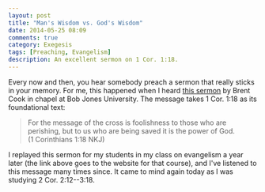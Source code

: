 ```yaml
---
layout: post
title: "Man's Wisdom vs. God's Wisdom"
date: 2014-05-25 08:09
comments: true
category: Exegesis
tags: [Preaching, Evangelism]
description: An excellent sermon on 1 Cor. 1:18.
---
```


Every now and then, you hear somebody preach a sermon that really sticks in your memory. For me, this happened when I heard [this sermon][sermon] by Brent Cook in chapel at Bob Jones University. The message takes 1 Cor. 1:18 as its foundational text:

> For the message of the cross is foolishness to those who are
> perishing, but to us who are being saved it is the power of God.
> (1 Corinthians 1:18 NKJ)

I replayed this sermon for my students in my class on evangelism a year later (the link above goes to the website for that course), and I've listened to this message many times since. It came to mind again today as I was studying 2 Cor. 2:12--3:18.

[sermon]: http://www.sermonaudio.com/sermoninfo.asp?SID=32111153492